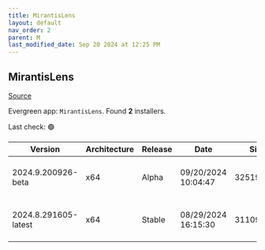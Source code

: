 ```yaml
---
title: MirantisLens
layout: default
nav_order: 2
parent: M
last_modified_date: Sep 20 2024 at 12:25 PM
---
```


## MirantisLens

[Source](https://k8slens.dev/)

Evergreen app: `MirantisLens`. Found **2** installers.

Last check: 🟢

| Version              | Architecture | Release | Date                | Size      | Sha512                                                                                   | URI                                                                                                                                                    |
| -------------------- | ------------ | ------- | ------------------- | --------- | ---------------------------------------------------------------------------------------- | ------------------------------------------------------------------------------------------------------------------------------------------------------ |
| 2024.9.200926-beta   | x64          | Alpha   | 09/20/2024 10:04:47 | 325192984 | v8Ge4TyD+FLrO7z5nP1yQBXqX+byKgyT37v1YA3xyV7KaXWnGM22QVSj6ngI8X3hvLrb+bCuw1p5jxROdcHTZQ== | [https://downloads.k8slens.dev/ide/Lens%20Setup%202024.9.200926-beta.exe](https://downloads.k8slens.dev/ide/Lens%20Setup%202024.9.200926-beta.exe)     |
| 2024.8.291605-latest | x64          | Stable  | 08/29/2024 16:15:30 | 311095792 | ZnoBOzkKL5cbl+WM/cOz/M3AYvrQfKTgPZvsYx/gk5UZO4YA3dbwdU2UJdWvqf/vbms4b9VrN2uPqtQ4tFh5Xg== | [https://downloads.k8slens.dev/ide/Lens%20Setup%202024.8.291605-latest.exe](https://downloads.k8slens.dev/ide/Lens%20Setup%202024.8.291605-latest.exe) |
